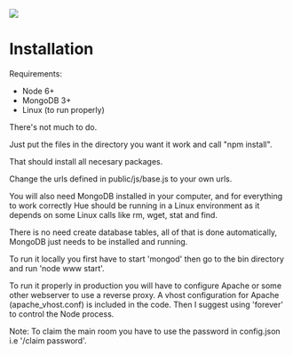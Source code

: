 ![](https://i.imgur.com/2r6vRFr.jpg)

# Installation

Requirements:
- Node 6+
- MongoDB 3+
- Linux (to run properly)

There's not much to do. 

Just put the files in the directory you want it work and call "npm install". 

That should install all necesary packages. 

Change the urls defined in public/js/base.js to your own urls.

You will also need MongoDB installed in your computer, and for everything to work correctly Hue should be running in a Linux environment as it depends on some Linux calls like rm, wget, stat and find.

There is no need create database tables, all of that is done automatically, MongoDB just needs to be installed and running.

To run it locally you first have to start 'mongod' then go to the bin directory and run 'node www start'.

To run it properly in production you will have to configure Apache or some other webserver to use a reverse proxy. A vhost configuration for Apache (apache_vhost.conf) is included in the code. Then I suggest using 'forever' to control the Node process. 

Note: To claim the main room you have to use the password in config.json i.e '/claim password'.